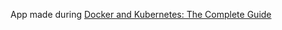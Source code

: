 App made during [Docker and Kubernetes: The Complete Guide](https://www.udemy.com/course/docker-and-kubernetes-the-complete-guide/ "Docker and Kubernetes: The Complete Guide")
